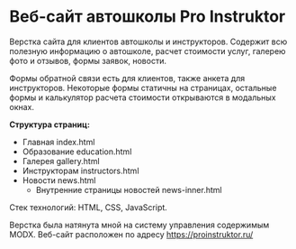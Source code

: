 # Веб-сайт автошколы Pro Instruktor

Верстка сайта для клиентов автошколы и инструкторов. Содержит всю полезную информацию о автошколе, расчет стоимости услуг, галерею фото и отзывов, формы заявок, новости.

Формы обратной связи есть для клиентов, также анкета для инструкторов. Некоторые формы статичны на страницах, остальные формы и калькулятор расчета стоимости открываются в модальных окнах.

**Структура страниц:**
- Главная index.html
- Образование education.html
- Галерея gallery.html
- Инструкторам instructors.html
- Новости news.html
    - Внутренние страницы новостей news-inner.html

Стек технологий: HTML, CSS, JavaScript.

Верстка была натянута мной на систему управления содержимым MODX. Веб-сайт расположен по адресу https://proinstruktor.ru/
